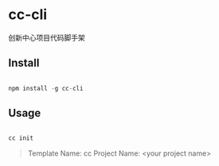 cc-cli
====
创新中心项目代码脚手架

Install
-----

```javascript

npm install -g cc-cli

```


Usage
-----

```javascript

cc init

```

>Template Name: cc
>Project Name: &lt;your project name&gt;
